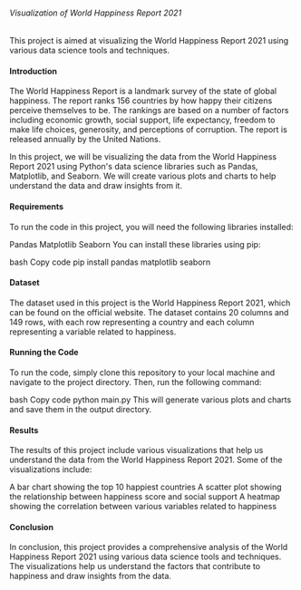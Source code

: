 ###### Visualization of World Happiness Report 2021

This project is aimed at visualizing the World Happiness Report 2021 using various data science tools and techniques.

#### Introduction
The World Happiness Report is a landmark survey of the state of global happiness. The report ranks 156 countries by how happy their citizens perceive themselves to be. The rankings are based on a number of factors including economic growth, social support, life expectancy, freedom to make life choices, generosity, and perceptions of corruption. The report is released annually by the United Nations.

In this project, we will be visualizing the data from the World Happiness Report 2021 using Python's data science libraries such as Pandas, Matplotlib, and Seaborn. We will create various plots and charts to help understand the data and draw insights from it.

#### Requirements
To run the code in this project, you will need the following libraries installed:

Pandas
Matplotlib
Seaborn
You can install these libraries using pip:

bash
Copy code
pip install pandas matplotlib seaborn

#### Dataset
The dataset used in this project is the World Happiness Report 2021, which can be found on the official website. The dataset contains 20 columns and 149 rows, with each row representing a country and each column representing a variable related to happiness.

#### Running the Code
To run the code, simply clone this repository to your local machine and navigate to the project directory. Then, run the following command:

bash
Copy code
python main.py
This will generate various plots and charts and save them in the output directory.

#### Results
The results of this project include various visualizations that help us understand the data from the World Happiness Report 2021. Some of the visualizations include:

A bar chart showing the top 10 happiest countries
A scatter plot showing the relationship between happiness score and social support
A heatmap showing the correlation between various variables related to happiness

#### Conclusion
In conclusion, this project provides a comprehensive analysis of the World Happiness Report 2021 using various data science tools and techniques. The visualizations help us understand the factors that contribute to happiness and draw insights from the data.
